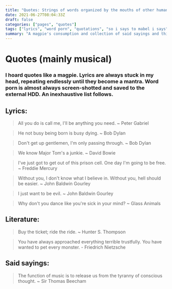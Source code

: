 ```yaml
---
title: "Quotes: Strings of words organized by the mouths of other human beings."
date: 2021-06-27T08:04:33Z
draft: false
categories: ["pages", "quotes"]
tags: ["lyrics", "word porn", "quotations", "so i says to mabel i says"]
summary: "A magpie's consumption and collection of said sayings and things left in the public record."
---
```


# Quotes (mainly musical)

### I hoard quotes like a magpie. Lyrics are always stuck in my head, repeating endlessly until they become a mantra. Word porn is almost always screen-shotted and saved to the external HDD.  An inexhaustive list follows.


## Lyrics:

> All you do is call me, I'll be anything you need. ~ Peter Gabriel

> He not busy being born is busy dying. ~ Bob Dylan

> Don't get up gentlemen, I'm only passing through. ~ Bob Dylan

> We know Major Tom's a junkie. ~ David Bowie

> I've just got to get out of this prison cell. One day I'm going to be free. ~ Freddie Mercury

> Without you, I don't know what I believe in. Without you, hell should be easier. ~ John Baldwin Gourley

> I just want to be evil. ~ John Baldwin Gourley

> Why don't you dance like you're sick in your mind? ~ Glass Animals


## Literature:

> Buy the ticket; ride the ride. ~ Hunter S. Thompson  

> You have always approached everything terrible trustfully. You have wanted to pet every monster. - Friedrich Nietzsche  


## Said sayings:

> The function of music is to release us from the tyranny of conscious thought. ~ Sir Thomas Beecham
